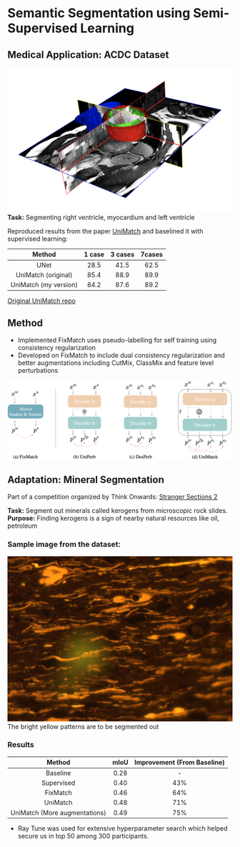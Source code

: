 # Semantic Segmentation using Semi-Supervised Learning
## Medical Application: ACDC Dataset
![ACDC Image](doc/acdc_img.png)
**Task:** Segmenting right ventricle, myocardium and left ventricle

Reproduced results from the paper [UniMatch](https://arxiv.org/abs/2208.09910) and baselined it with supervised learning: 

| Method                | 1 case | 3 cases | 7cases |
|:---------------------:|:------:|:-------:|:------:|
| UNet                  | 28.5   | 41.5    | 62.5   |
| UniMatch (original)   | 85.4   | 88.9    | 89.9   |
| UniMatch (my version) | 84.2   | 87.6    | 89.2   |

[Original UniMatch repo](https://github.com/LiheYoung/UniMatch)

## Method
- Implemented FixMatch uses pseudo-labelling for self training using consistency regularization
- Developed on FixMatch to include dual consistency regularization and better augmentations including CutMix, ClassMix and feature level perturbations

![Methods](doc/method.png)

## Adaptation: Mineral Segmentation
Part of a competition organized by Think Onwards: [Stranger Sections 2](https://thinkonward.com/app/c/challenges/stranger-sections-2)

**Task:** Segment out minerals called kerogens from microscopic rock slides. \
**Purpose:** Finding kerogens is a sign of nearby natural resources like oil, petroleum 

### Sample image from the dataset:
![Sample image from compi dataset](doc/kerogen_img.png)
The bright yellow patterns are to be segmented out
### Results
| Method | mIoU | Improvement (From Baseline) |
|:-:|:-:|:-:|
| Baseline | 0.28 | - |
| Supervised | 0.40 | 43% |
| FixMatch | 0.46 | 64% |
| UniMatch | 0.48 | 71% |
| UniMatch (More augmentations) | 0.49 | 75% |

- Ray Tune was used for extensive hyperparameter search which helped secure us in top 50 among 300 participants.

